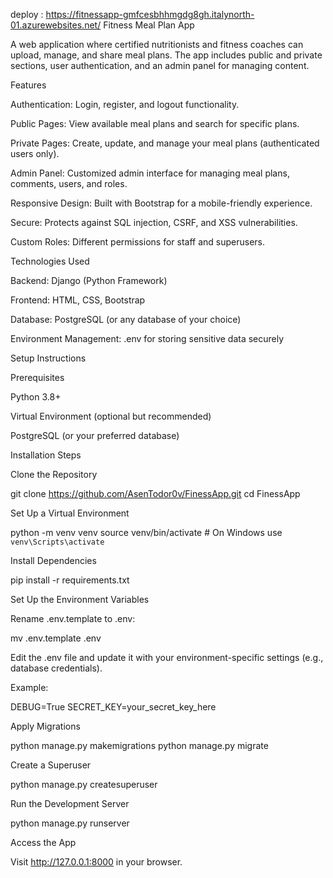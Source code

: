 deploy : https://fitnessapp-gmfcesbhhmgdg8gh.italynorth-01.azurewebsites.net/
Fitness Meal Plan App

A web application where certified nutritionists and fitness coaches can upload, manage, and share meal plans. The app includes public and private sections, user authentication, and an admin panel for managing content.

Features

Authentication: Login, register, and logout functionality.

Public Pages: View available meal plans and search for specific plans.

Private Pages: Create, update, and manage your meal plans (authenticated users only).

Admin Panel: Customized admin interface for managing meal plans, comments, users, and roles.

Responsive Design: Built with Bootstrap for a mobile-friendly experience.

Secure: Protects against SQL injection, CSRF, and XSS vulnerabilities.

Custom Roles: Different permissions for staff and superusers.

Technologies Used

Backend: Django (Python Framework)

Frontend: HTML, CSS, Bootstrap

Database: PostgreSQL (or any database of your choice)

Environment Management: .env for storing sensitive data securely

Setup Instructions

Prerequisites

Python 3.8+

Virtual Environment (optional but recommended)

PostgreSQL (or your preferred database)

Installation Steps

Clone the Repository

git clone https://github.com/AsenTodor0v/FinessApp.git
cd FinessApp

Set Up a Virtual Environment

python -m venv venv
source venv/bin/activate  # On Windows use `venv\Scripts\activate`

Install Dependencies

pip install -r requirements.txt

Set Up the Environment Variables

Rename .env.template to .env:

mv .env.template .env

Edit the .env file and update it with your environment-specific settings (e.g., database credentials).

Example:

DEBUG=True
SECRET_KEY=your_secret_key_here

Apply Migrations

python manage.py makemigrations
python manage.py migrate

Create a Superuser

python manage.py createsuperuser

Run the Development Server

python manage.py runserver

Access the App

Visit http://127.0.0.1:8000 in your browser.
